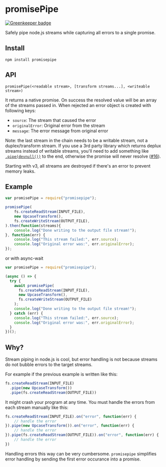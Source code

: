 # promisePipe

[![Greenkeeper badge](https://badges.greenkeeper.io/epeli/node-promisepipe.svg)](https://greenkeeper.io/)

Safely pipe node.js streams while capturing all errors to a single promise.

## Install

    npm install promisepipe

## API

```
promisePipe(<readable stream>, [transform streams...], <writeable stream>)
```

It returns a native promise. On success the resolved value will be an array of the
streams passed in. When rejected an error object is created with following
keys:

  - `source`: The stream that caused the error
  - `originalError`: Original error from the stream
  - `message`: The error message from original error
  
Note: the last stream in the chain needs to be a writable stream, not a duplex/transform stream. If you use a 3rd party library which returns deplux streams instead of writable streams, you'll need to add something like [`.pipe(devnull())`](https://www.npmjs.com/package/dev-null) to the end, otherwise the promise will never resolve ([#16](https://github.com/epeli/node-promisepipe/issues/16)).

Starting with v3, all streams are destroyed if there's an error to prevent memory leaks.

## Example

```javascript
var promisePipe = require("promisepipe");

promisePipe(
    fs.createReadStream(INPUT_FILE),
    new UpcaseTransform(),
    fs.createWriteStream(OUTPUT_FILE),
).then(function(streams){
    console.log("Done writing to the output file stream!");
}, function(err) {
    console.log("This stream failed:", err.source);
    console.log("Original error was:", err.originalError);
});
```

or with async-wait

```javascript
var promisePipe = require("promisepipe");

(async () => {
  try {
    await promisePipe(
      fs.createReadStream(INPUT_FILE),
      new UpcaseTransform(),
      fs.createWriteStream(OUTPUT_FILE)
    );
    console.log("Done writing to the output file stream!");
  } catch (err) {
    console.log("This stream failed:", err.source);
    console.log("Original error was:", err.originalError);
  }
})();

```

## Why?

Stream piping in node.js is cool, but error handling is not because streams
do not bubble errors to the target streams.

For example if the previous example is written like this:

```javascript
fs.createReadStream(INPUT_FILE)
  .pipe(new UpcaseTransform())
  .pipe(fs.createReadStream(OUTPUT_FILE))
```

It might crash your program at any time. You must handle the errors
from each stream manually like this:

```javascript
fs.createReadStream(INPUT_FILE).on("error", function(err) {
    // handle the error
}).pipe(new UpcaseTransform()).on("error", function(err) {
    // handle the error
}).pipe(fs.createReadStream(OUTPUT_FILE)).on("error", function(err) {
    // handle the error
})
```

Handling errors this way can be very cumbersome. `promisepipe` simplifies
error handling by sending the first error occurance into a promise.
